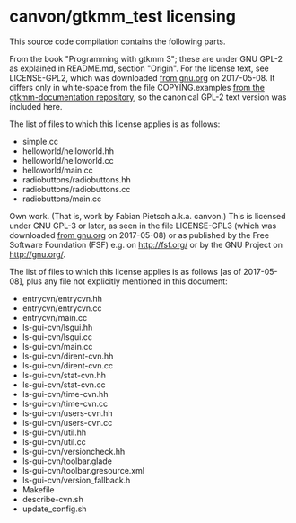 # canvon/gtkmm\_test licensing

This source code compilation contains the following parts.


From the book "Programming with gtkmm 3"; these are under GNU GPL-2
as explained in README.md, section "Origin". For the license text,
see LICENSE-GPL2, which was downloaded [from gnu.org][GPL-2] on 2017-05-08.
It differs only in white-space from the file COPYING.examples
[from the gtkmm-documentation repository][GPL-2-gtkmm-documentation],
so the canonical GPL-2 text version was included here.

[GPL-2]: https://www.gnu.org/licenses/old-licenses/gpl-2.0.txt
[GPL-2-gtkmm-documentation]:
  https://git.gnome.org/browse/gtkmm-documentation/tree/COPYING.examples?h=gtkmm-3-22

The list of files to which this license applies is as follows:

- simple.cc
- helloworld/helloworld.hh
- helloworld/helloworld.cc
- helloworld/main.cc
- radiobuttons/radiobuttons.hh
- radiobuttons/radiobuttons.cc
- radiobuttons/main.cc


Own work. (That is, work by Fabian Pietsch a.k.a. canvon.)
This is licensed under GNU GPL-3 or later, as seen in the file LICENSE-GPL3
(which was downloaded [from gnu.org][GPL-3] on 2017-05-08)
or as published by the Free Software Foundation (FSF) e.g. on <http://fsf.org/>
or by the GNU Project on <http://gnu.org/>.

[GPL-3]: https://www.gnu.org/licenses/gpl.txt

The list of files to which this license applies is as follows [as of 2017-05-08],
plus any file not explicitly mentioned in this document:

- entrycvn/entrycvn.hh
- entrycvn/entrycvn.cc
- entrycvn/main.cc
- ls-gui-cvn/lsgui.hh
- ls-gui-cvn/lsgui.cc
- ls-gui-cvn/main.cc
- ls-gui-cvn/dirent-cvn.hh
- ls-gui-cvn/dirent-cvn.cc
- ls-gui-cvn/stat-cvn.hh
- ls-gui-cvn/stat-cvn.cc
- ls-gui-cvn/time-cvn.hh
- ls-gui-cvn/time-cvn.cc
- ls-gui-cvn/users-cvn.hh
- ls-gui-cvn/users-cvn.cc
- ls-gui-cvn/util.hh
- ls-gui-cvn/util.cc
- ls-gui-cvn/versioncheck.hh
- ls-gui-cvn/toolbar.glade
- ls-gui-cvn/toolbar.gresource.xml
- ls-gui-cvn/version\_fallback.h
- Makefile
- describe-cvn.sh
- update\_config.sh

